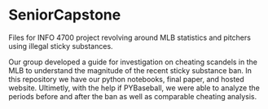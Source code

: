 # SeniorCapstone
Files for INFO 4700 project revolving around MLB statistics and pitchers using illegal sticky substances.

Our group developed a guide for investigation on cheating scandels in the MLB to understand the magnitude of the recent sticky substance ban. In this repository we have our python notebooks, final paper, and hosted website. Ultimetly, with the help if PYBaseball, we were able to analyze the periods before and after the ban as well as comparable cheating analysis.  
